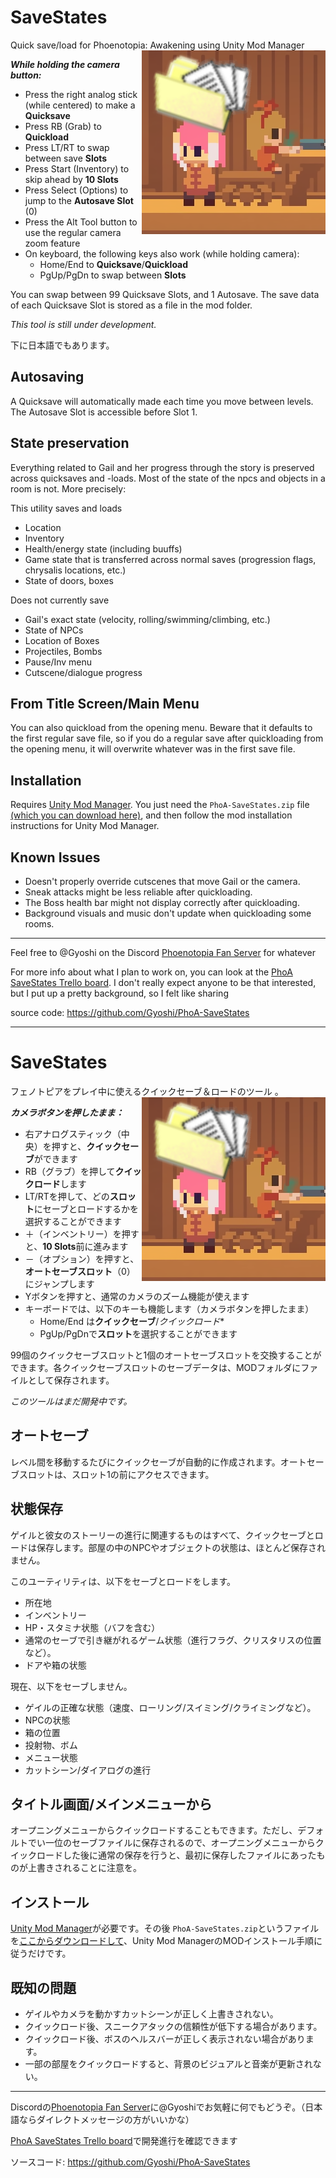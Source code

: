 # SaveStates
Quick save/load for Phoenotopia: Awakening using Unity Mod Manager
<img src="https://raw.githubusercontent.com/Gyoshi/PhoA-SaveStates/master/Resources/logo.png" alt="Not actual gameplay footage" align="right"/>

***While holding the camera button:***
- Press the right analog stick (while centered) to make a **Quicksave**
- Press RB (Grab) to **Quickload**
- Press LT/RT to swap between save **Slots**
- Press Start (Inventory) to skip ahead by **10 Slots**
- Press Select (Options) to jump to the **Autosave Slot** (0)
- Press the Alt Tool button to use the regular camera zoom feature
- On keyboard, the following keys also work (while holding camera): 
	- Home/End to **Quicksave**/**Quickload**
	- PgUp/PgDn to swap between **Slots**

You can swap between 99 Quicksave Slots, and 1 Autosave. The save data of each Quicksave Slot is stored as a file in the mod folder.

*This tool is still under development.*

下に日本語でもあります。

## Autosaving
A Quicksave will automatically made each time you move between levels. The Autosave Slot is accessible before Slot 1.

## State preservation
Everything related to Gail and her progress through the story is preserved across quicksaves and -loads. Most of the state of the npcs and objects in a room is not. More precisely:

This utility saves and loads
- Location
- Inventory
- Health/energy state (including buuffs)
- Game state that is transferred across normal saves (progression flags, chrysalis locations, etc.)
- State of doors, boxes

Does not currently save
- Gail's exact state (velocity, rolling/swimming/climbing, etc.)
- State of NPCs
- Location of Boxes
- Projectiles, Bombs
- Pause/Inv menu
- Cutscene/dialogue progress

## From Title Screen/Main Menu
You can also quickload from the opening menu. Beware that it defaults to the first regular save file, so if you do a regular save after quickloading from the opening menu, it will overwrite whatever was in the first save file.

## Installation
Requires [Unity Mod Manager](https://www.nexusmods.com/site/mods/21/). You just need the `PhoA-SaveStates.zip` file [(which you can download here)](https://github.com/Gyoshi/PhoA-SaveStates/releases/latest), and then follow the mod installation instructions for Unity Mod Manager.

## Known Issues
- Doesn't properly override cutscenes that move Gail or the camera.
- Sneak attacks might be less reliable after quickloading.
- The Boss health bar might not display correctly after quickloading.
- Background visuals and music don't update when quickloading some rooms.

---
Feel free to @Gyoshi on the Discord [Phoenotopia Fan Server](https://discord.gg/Swd6zcTCQZ) for whatever

For more info about what I plan to work on, you can look at the [PhoA SaveStates Trello board](https://trello.com/b/LoMwIPi0/phoa-savestates). I don't really expect anyone to be that interested, but I put up a pretty background, so I felt like sharing

source code: https://github.com/Gyoshi/PhoA-SaveStates

---
# SaveStates
フェノトピアをプレイ中に使えるクイックセーブ＆ロードのツール
<img src="https://raw.githubusercontent.com/Gyoshi/PhoA-SaveStates/master/Resources/logo.png" alt="実際のゲームプレイ映像ではありません" align="right"/>。

***カメラボタンを押したまま：***
- 右アナログスティック（中央）を押すと、**クイックセーブ**ができます
- RB（グラブ）を押して**クイックロード**します
- LT/RTを押して、どの**スロット**にセーブとロードするかを選択することができます
- ＋（インベントリー）を押すと、**10 Slots**前に進みます
- －（オプション）を押すと、**オートセーブスロット**（0）にジャンプします
- Yボタンを押すと、通常のカメラのズーム機能が使えます
- キーボードでは、以下のキーも機能します（カメラボタンを押したまま）
	- Home/End は**クイックセーブ**/*クイックロード**
	- PgUp/PgDnで**スロット**を選択することができます

99個のクイックセーブスロットと1個のオートセーブスロットを交換することができます。各クイックセーブスロットのセーブデータは、MODフォルダにファイルとして保存されます。

*このツールはまだ開発中です。*

## オートセーブ
レベル間を移動するたびにクイックセーブが自動的に作成されます。オートセーブスロットは、スロット1の前にアクセスできます。

## 状態保存
ゲイルと彼女のストーリーの進行に関連するものはすべて、クイックセーブとロードは保存します。部屋の中のNPCやオブジェクトの状態は、ほとんど保存されません。

このユーティリティは、以下をセーブとロードをします。
- 所在地
- インベントリー
- HP・スタミナ状態（バフを含む）
- 通常のセーブで引き継がれるゲーム状態（進行フラグ、クリスタリスの位置など）。
- ドアや箱の状態

現在、以下をセーブしません。
- ゲイルの正確な状態（速度、ローリング/スイミング/クライミングなど）。
- NPCの状態
- 箱の位置
- 投射物、ボム
- メニュー状態
- カットシーン/ダイアログの進行

## タイトル画面/メインメニューから
オープニングメニューからクイックロードすることもできます。ただし、デフォルトでい一位のセーブファイルに保存されるので、オープニングメニューからクイックロードした後に通常の保存を行うと、最初に保存したファイルにあったものが上書きされることに注意を。

## インストール
[Unity Mod Manager](https://www.nexusmods.com/site/mods/21/)が必要です。その後 `PhoA-SaveStates.zip`というファイルを[ここからダウンロードして](https://github.com/Gyoshi/PhoA-SaveStates/releases/latest)、Unity Mod ManagerのMODインストール手順に従うだけです。

## 既知の問題
- ゲイルやカメラを動かすカットシーンが正しく上書きされない。
- クイックロード後、スニークアタックの信頼性が低下する場合があります。
- クイックロード後、ボスのヘルスバーが正しく表示されない場合があります。
- 一部の部屋をクイックロードすると、背景のビジュアルと音楽が更新されない。

---
Discordの[Phoenotopia Fan Server](https://discord.gg/Swd6zcTCQZ)に@Gyoshiでお気軽に何でもどうぞ。（日本語ならダイレクトメッセージの方がいいかな）

[PhoA SaveStates Trello board](https://trello.com/b/LoMwIPi0/phoa-savestates)で開発進行を確認できます

ソースコード: https://github.com/Gyoshi/PhoA-SaveStates
